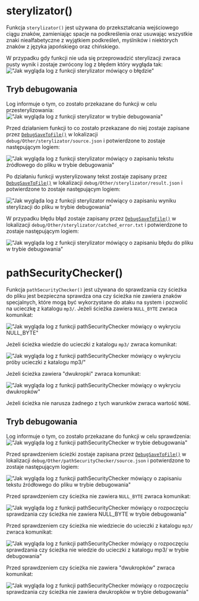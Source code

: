 # sterylizator()

Funkcja `sterylizator()` jest używana do przekształcania wejściowego ciągu znaków, zamieniając spacje na podkreślenia oraz usuwając wszystkie znaki niealfabetyczne z wyjątkiem podkreśleń, myślników i niektórych znaków z języka japońskiego oraz chińskiego.

W przypadku gdy funkcji nie uda się przeprowadzić sterylizacji zwraca pusty wynik i zostaje zwrócony log z błędem który wygłąda tak:
!["Jak wygląda log z funkcji sterylizator mówiący o błędzie"](https://i.imgur.com/pMZFqVN.png)

## Tryb debugowania

Log informuje o tym, co zostało przekazane do funkcji w celu przesterylizowania:
!["Jak wygląda log z funkcji sterylizator w trybie debugowania"](https://i.imgur.com/kTkLLHR.png)

Przed działaniem funkcji to co zostało przekazane do niej zostaje zapisane przez [`DebugSaveToFile()`](https://github.com/PFilip08/elektron-radio-player/blob/master/docs/Dokumentacja%20Funkcji/DebugMode.js.md#debugsavetofile) w lokalizacji ``debug/Other/sterylizator/source.json`` i potwierdzone to zostaje następującym logiem:

!["Jak wygląda log z funkcji sterylizator mówiący o zapisaniu tekstu źródłowego do pliku w trybie debugowania"](https://i.imgur.com/YVIEx2K.png)

Po działaniu funkcji wysterylizowany tekst zostaje zapisany przez [`DebugSaveToFile()`](https://github.com/PFilip08/elektron-radio-player/blob/master/docs/Dokumentacja%20Funkcji/DebugMode.js.md#debugsavetofile) w lokalizacji ``debug/Other/sterylizator/result.json`` i potwierdzone to zostaje następującym logiem:

!["Jak wygląda log z funkcji sterylizator mówiący o zapisaniu wyniku sterylizacji do pliku w trybie debugowania"](https://i.imgur.com/pr4RaBw.png)

W przypadku błędu błąd zostaje zapisany przez [`DebugSaveToFile()`](https://github.com/PFilip08/elektron-radio-player/blob/master/docs/Dokumentacja%20Funkcji/DebugMode.js.md#debugsavetofile) w lokalizacji ``debug/Other/sterylizator/catched_error.txt`` i potwierdzone to zostaje następującym logiem:

!["Jak wygląda log z funkcji sterylizator mówiący o zapisaniu błędu do pliku w trybie debugowania"](https://i.imgur.com/CY6y06K.png)

# pathSecurityChecker()

Funkcja `pathSecurityChecker()` jest używana do sprawdzania czy ścieżka do pliku jest bezpieczna sprawdza ona czy ścieżka nie zawiera znaków specjalnych, które mogą być wykorzystane do ataku na system i pozwolić na ucieczkę z katalogu ``mp3/``.
Jeżeli ścieżka zawiera ``NULL_BYTE`` zwraca komunikat:

!["Jak wygląda log z funkcji pathSecurityChecker mówiący o wykryciu NULL_BYTE"](https://i.imgur.com/5je7lTp.png)

Jeżeli ścieżka wiedzie do ucieczki z katalogu ``mp3/`` zwraca komunikat:

!["Jak wygląda log z funkcji pathSecurityChecker mówiący o wykryciu próby ucieczki z katalogu mp3/"](https://i.imgur.com/M35ItME.png)

Jeżeli ścieżka zawiera "dwukropki" zwraca komunikat:

!["Jak wygląda log z funkcji pathSecurityChecker mówiący o wykryciu dwukropków"](https://i.imgur.com/mFFUhWT.png)

Jeżeli ścieżka nie narusza żadnego z tych warunków zwraca wartość ``NONE``.

## Tryb debugowania

Log informuje o tym, co zostało przekazane do funkcji w celu sprawdzenia:
!["Jak wygląda log z funkcji pathSecurityChecker w trybie debugowania"](https://i.imgur.com/VpFDFnW.png)

Przed sprawdzeniem ścieżki zostaje zapisana przez [`DebugSaveToFile()`](https://github.com/PFilip08/elektron-radio-player/blob/master/docs/Dokumentacja%20Funkcji/DebugMode.js.md#debugsavetofile) w lokalizacji ``debug/Other/pathSecurityChecker/source.json`` i potwierdzone to zostaje następującym logiem:

!["Jak wygląda log z funkcji pathSecurityChecker mówiący o zapisaniu tekstu źródłowego do pliku w trybie debugowania"](https://i.imgur.com/qijGCMe.png)

Przed sprawdzeniem czy ścieżka nie zawiera ``NULL_BYTE`` zwraca komunikat:

!["Jak wygląda log z funkcji pathSecurityChecker mówiący o rozpoczęciu sprawdzania czy ścieżka nie zawiera NULL_BYTE w trybie debugowania"](https://i.imgur.com/6OMy6MJ.png)

Przed sprawdzeniem czy ścieżka nie wiedziecie do ucieczki z katalogu ``mp3/`` zwraca komunikat:

!["Jak wygląda log z funkcji pathSecurityChecker mówiący o rozpoczęciu sprawdzania czy ścieżka nie wiedzie do ucieczki z katalogu mp3/ w trybie debugowania"](https://i.imgur.com/DYi2JLy.png)

Przed sprawdzeniem czy ścieżka nie zawiera "dwukropków" zwraca komunikat:

!["Jak wygląda log z funkcji pathSecurityChecker mówiący o rozpoczęciu sprawdzania czy ścieżka nie zawiera dwukropków w trybie debugowania"](https://i.imgur.com/hJRlf6q.png)
